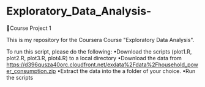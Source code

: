 # Exploratory_Data_Analysis-
Course Project 1

This is my repository for the Coursera Course "Exploratory Data Analysis".

To run this script, please do the following:
•Download the scripts (plot1.R, plot2.R, plot3.R, plot4.R) to a local directory
•Download the data from https://d396qusza40orc.cloudfront.net/exdata%2Fdata%2Fhousehold_power_consumption.zip 
•Extract the data into the a folder of your choice.
•Run the scripts
